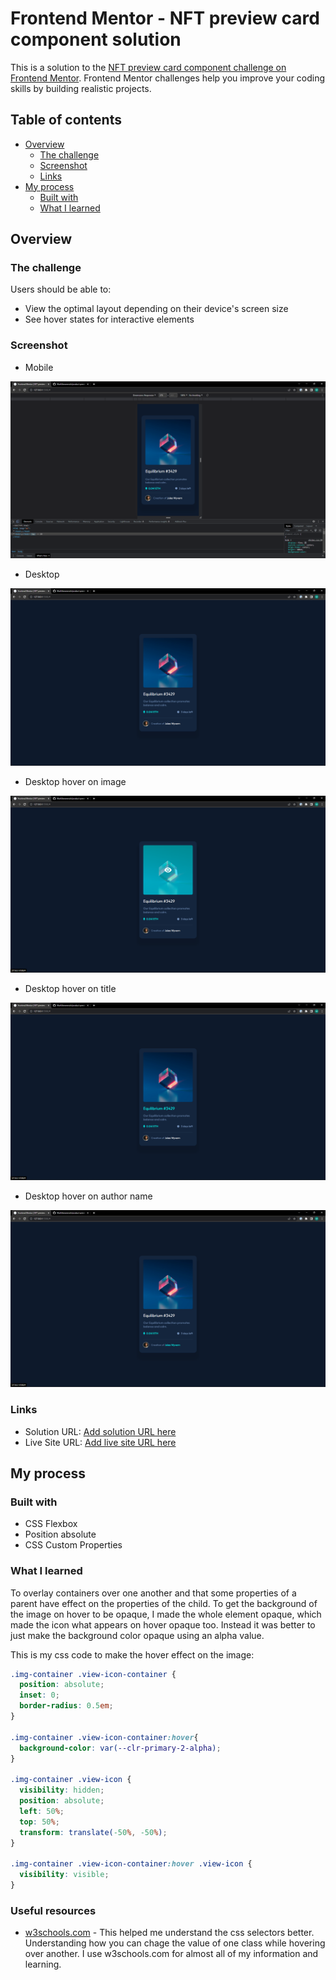 # Frontend Mentor - NFT preview card component solution

This is a solution to the [NFT preview card component challenge on Frontend Mentor](https://www.frontendmentor.io/challenges/nft-preview-card-component-SbdUL_w0U). Frontend Mentor challenges help you improve your coding skills by building realistic projects. 

## Table of contents

- [Overview](#overview)
  - [The challenge](#the-challenge)
  - [Screenshot](#screenshot)
  - [Links](#links)
- [My process](#my-process)
  - [Built with](#built-with)
  - [What I learned](#what-i-learned)

## Overview

### The challenge

Users should be able to:

- View the optimal layout depending on their device's screen size
- See hover states for interactive elements

### Screenshot

- Mobile

![](/solution/mobile.png)

- Desktop

![](/solution/desktop.png)

- Desktop hover on image

![](/solution/desktop-active-1.png)

- Desktop hover on title

![](/solution/desktop-active-2.png)

- Desktop hover on author name

![](/solution/desktop-active-3.png)

### Links

- Solution URL: [Add solution URL here](https://your-solution-url.com)
- Live Site URL: [Add live site URL here](https://your-live-site-url.com)

## My process

### Built with

- CSS Flexbox
- Position absolute
- CSS Custom Properties

### What I learned

To overlay containers over one another and that some properties of a parent have effect on the properties of the child. To get the background of the image on hover to be opaque, I made the whole element opaque, which made the icon what appears on hover opaque too. Instead it was better to just make the background color opaque using an alpha value.

This is my css code to make the hover effect on the image:

```css
.img-container .view-icon-container {
  position: absolute;
  inset: 0;
  border-radius: 0.5em;
}

.img-container .view-icon-container:hover{
  background-color: var(--clr-primary-2-alpha);
}

.img-container .view-icon {
  visibility: hidden;
  position: absolute;
  left: 50%;
  top: 50%;
  transform: translate(-50%, -50%);
}

.img-container .view-icon-container:hover .view-icon {
  visibility: visible;
}
```

### Useful resources

- [w3schools.com](https://www.w3schools.com/howto/howto_css_display_element_hover.asp) - This helped me understand the css selectors better. Understanding how you can chage the value of one class while hovering over another. I use w3schools.com for almost all of my information and learning.